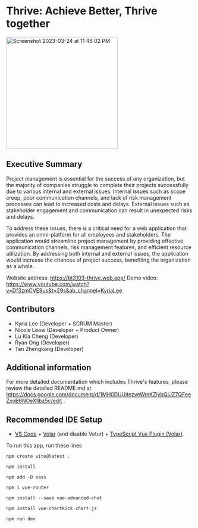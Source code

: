 # Thrive: Achieve Better, Thrive together 

<img width="300" alt="Screenshot 2023-03-24 at 11 46 02 PM" src="https://user-images.githubusercontent.com/86298464/227574241-731cf6da-8c70-45e0-967c-cf070ff3037a.png">

## Executive Summary 

Project management is essential for the success of any organization, but the majority of companies struggle to complete their projects successfully due to various internal and external issues. Internal issues such as scope creep, poor communication channels, and lack of risk management processes can lead to increased costs and delays. External issues such as stakeholder engagement and communication can result in unexpected risks and delays.

To address these issues, there is a critical need for a web application that provides an omni-platform for all employees and stakeholders. The application would streamline project management by providing effective communication channels, risk management features, and efficient resource utilization. By addressing both internal and external issues, the application would increase the chances of project success, benefiting the organization as a whole.

Website address: https://bt3103-thrive.web.app/
Demo video: https://www.youtube.com/watch?v=Df3zmCVE9us&t=29s&ab_channel=KyriaLee

## Contributors 
- Kyria Lee (Developer + SCRUM Master)
- Nicole Leow (Developer + Product Owner)
- Lu Kia Cheng (Developer)
- Ryan Ong (Developer)
- Tan Zhengkang (Developer)

## Additional information

For more detailed documentation which includes Thrive's features, please review the detailed README.md at https://docs.google.com/document/d/1MH0DUUitezveWmKZiybQIJZ7QFeeZxoB6NOeXllbz5c/edit .

## Recommended IDE Setup

- [VS Code](https://code.visualstudio.com/) + [Volar](https://marketplace.visualstudio.com/items?itemName=Vue.volar) (and disable Vetur) + [TypeScript Vue Plugin (Volar)](https://marketplace.visualstudio.com/items?itemName=Vue.vscode-typescript-vue-plugin).

To run this app, run these lines 

`npm create vite@latest .` 

`npm install`

`npm add -D sass`

`npm i vue-router`

`npm install --save vue-advanced-chat`

`npm install vue-chartkick chart.js`

`npm run dev`
